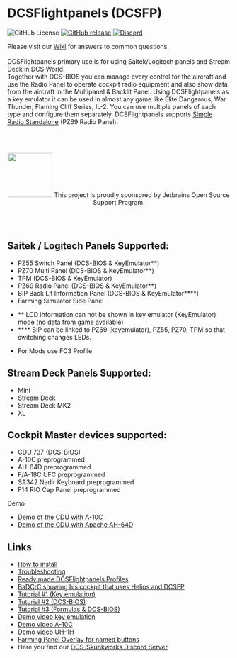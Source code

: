 # DCSFlightpanels (DCSFP)

![GitHub License](https://img.shields.io/github/license/DCS-Skunkworks/DCSFlightpanels)
[![GitHub release](https://img.shields.io/github/release/DCS-Skunkworks/DCSFlightpanels.svg)](https://github.com/DCS-Skunkworks/DCSFlightpanels/releases)
[![Discord](https://img.shields.io/discord/533342958712258572)](https://discord.gg/5svGwKX)

Please visit our [Wiki](https://github.com/DCS-Skunkworks/DCSFlightpanels/wiki) for answers to common questions.
<br/>
<br/>
DCSFlightpanels primary use is for using Saitek/Logitech panels and Stream Deck in DCS World.
<br/>
Together with DCS-BIOS you can manage every control for the aircraft and use
the Radio Panel to operate cockpit radio equipment and also show data from the
aircraft in the Multipanel & Backlit Panel.
Using DCSFlightpanels as a key emulator it can be used in almost any game like
Elite Dangerous, War Thunder, Flaming Cliff Series, IL-2.
You can use multiple panels of each type and configure them separately.
DCSFlightpanels supports [Simple Radio Standalone](https://github.com/ciribob/DCS-SimpleRadioStandalone) (PZ69 Radio Panel).

<br/><br/>
<p align="center">
<a href="https://jb.gg/OpenSourceSupport"><img src="https://github.com/DCS-Skunkworks/DCSFlightpanels/assets/10453261/1dd75424-f9c4-4ec9-a29e-f0be2681f4fe" width="100"></a>
This project is proudly sponsored by Jetbrains Open Source Support Program.
</p>
<br/><br/>


Saitek / Logitech Panels Supported:
---------------------------------------------
* PZ55 Switch Panel (DCS-BIOS & KeyEmulator**)
* PZ70 Multi Panel (DCS-BIOS & KeyEmulator**)
* TPM (DCS-BIOS & KeyEmulator)
* PZ69 Radio Panel (DCS-BIOS & KeyEmulator**)
* BIP Back Lit Information Panel (DCS-BIOS & KeyEmulator****)
* Farming Simulator Side Panel

- **	LCD information can not be shown in key emulator (KeyEmulator) mode (no data from game available)
- ****	BIP can be linked to PZ69 (keyemulator), PZ55, PZ70, TPM so that switching changes LEDs.

* For Mods use FC3 Profile

Stream Deck Panels Supported:
---------------------------------------------
* Mini
* Stream Deck
* Stream Deck MK2
* XL

Cockpit Master devices supported:
---------------------------------------------
* CDU 737 (DCS-BIOS) 
* A-10C  preprogrammed
* AH-64D preprogrammed
* F/A-18C UFC preprogrammed
* SA342 Nadir Keyboard preprogrammed
* F14 RIO Cap Panel preprogrammed

Demo
* [Demo of the CDU with A-10C](https://www.youtube.com/watch?v=kSMwf8sg_Ro)
* [Demo of the CDU with Apache AH-64D](https://www.youtube.com/watch?v=fd0thX4ZApE)

Links
--------------------------------------------

* [How to install](https://github.com/DCS-Skunkworks/DCSFlightpanels/wiki)
* [Troubleshooting](https://github.com/DCS-Skunkworks/DCSFlightpanels/wiki/Troubleshooting)
* [Ready made DCSFlightpanels Profiles](https://github.com/DCS-Skunkworks/DCSFlightpanels-Profiles)
* [BaDCrC showing his cockpit that uses Helios and DCSFP](https://youtu.be/lgTJa-NUnM8?t=573)
* [Tutorial #1 (Key emulation)](https://youtu.be/mgm0JfldgYs)
* [Tutorial #2 (DCS-BIOS)](https://youtu.be/1CnmIdzqOJs): 
* [Tutorial #3 (Formulas & DCS-BIOS)](https://youtu.be/ajvZLgPzD0M)
* [Demo video key emulation](https://www.youtube.com/watch?v=_TurR-WTgkY)
* [Demo video A-10C](https://www.youtube.com/watch?v=adaLWO-nTwU)
* [Demo video UH-1H](https://www.youtube.com/watch?v=jQxLX7UHMR8)
* [Farming Panel Overlay for named buttons](https://forums.eagle.ru/topic/115280-dcsflightpanels-dcsfp-thread-saitek-pro-flight-panels-amp-dcs/page/53/?tab=comments#comment-4745816)
* Here you find our [DCS-Skunkworks Discord Server](https://discord.gg/5svGwKX)
